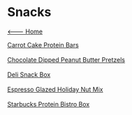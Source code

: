# Snacks

[<--- Home](../about.md)

[Carrot Cake Protein Bars](./carrot-cake-protein-bars.md)<br><br>
[Chocolate Dipped Peanut Butter Pretzels](./chocolate-dipped-peanut-butter-pretzels.md)<br><br>
[Deli Snack Box](./deli-snack-box.md)<br><br>
[Espresso Glazed Holiday Nut Mix](./espresso-glazed-holiday-nut-mix.md)<br><br>
[Starbucks Protein Bistro Box](./starbucks-protein-bistro-box.md)<br><br>

